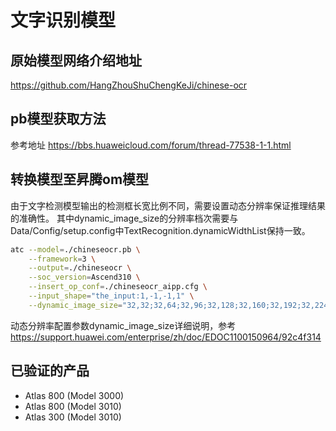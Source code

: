 # 文字识别模型

## 原始模型网络介绍地址

https://github.com/HangZhouShuChengKeJi/chinese-ocr

## pb模型获取方法

参考地址 https://bbs.huaweicloud.com/forum/thread-77538-1-1.html

## 转换模型至昇腾om模型

由于文字检测模型输出的检测框长宽比例不同，需要设置动态分辨率保证推理结果的准确性。
其中dynamic_image_size的分辨率档次需要与Data/Config/setup.config中TextRecognition.dynamicWidthList保持一致。
```bash
atc --model=./chineseocr.pb \
    --framework=3 \
    --output=./chineseocr \
    --soc_version=Ascend310 \
    --insert_op_conf=./chineseocr_aipp.cfg \
    --input_shape="the_input:1,-1,-1,1" \
    --dynamic_image_size="32,32;32,64;32,96;32,128;32,160;32,192;32,224;32,256;32,288;32,320"
```

动态分辨率配置参数dynamic_image_size详细说明，参考 https://support.huawei.com/enterprise/zh/doc/EDOC1100150964/92c4f314

## 已验证的产品

- Atlas 800 (Model 3000)
- Atlas 800 (Model 3010)
- Atlas 300 (Model 3010)